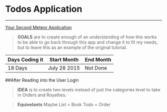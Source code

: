 # Todos Application
*****
[Your Second Meteor Application](http://meteortips.com/second-meteor-tutorial/)

>**GOALS** are to create enough of an understanding of how this works to be able to go back through this app and change it to fit my needs, but to leave this as an example of the original tutorial.

| Days Coding it  | Start Month | End Month |
|-----------------|-------------|-----------|
| 18 Days         | July 28 2015| Not Done  |


##After Reading into the User Login

>**IDEA** is to create two levels instead of just the categories level to take in Orders and Royalties.

>**Equivelants** Maybe
>List = Book
>Todo = Order
